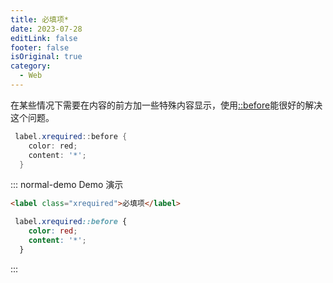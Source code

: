```yaml
---
title: 必填项*
date: 2023-07-28
editLink: false
footer: false
isOriginal: true
category:
  - Web
---
```


在某些情况下需要在内容的前方加一些特殊内容显示，使用[::before](https://developer.mozilla.org/zh-CN/docs/Web/CSS/::before)能很好的解决这个问题。

```cs
 label.xrequired::before {
    color: red;
    content: '*';
  }
```

::: normal-demo Demo 演示

```html
<label class="xrequired">必填项</label>
```

```css
 label.xrequired::before {
    color: red;
    content: '*';
  }
```

:::
